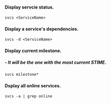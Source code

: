 #### Display servcie status.
```Shell
svcs <ServiceName>
```

#### Display a service's dependencies.
```Shell
svcs -d <ServiceName>
```
		
#### Display current milestone. 
##### - It will be the one with the most current STIME.
```Shell
svcs milestone*
```

#### Dsplay all online services.
```Shell
svcs -a | grep online
```